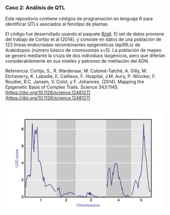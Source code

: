 ### Caso 2: Análisis de QTL

Este repositorio contiene códigos de programación en lenguaje R para identificar QTLs asociados al fenotipo de plantas.

El código fue desarrollado usando el paquete [R/qtl](https://cran.r-project.org/package=qtl). El set de datos proviene del trabajo de Cortijo et al (2014), y consiste en datos de una población de 123 líneas endocriadas recombinantes epigenéticas (epiRILs) de Arabidopsis (número básico de cromosomas x=5). La población de mapeo se generó mediante la cruza de dos individuos isogénicos, pero que diferían considerablemente en sus niveles y patrones de metilación del ADN.

Referencia: Cortijo, S., R. Wardenaar, M. Colomé-Tatché, A. Gilly, M. Etcheverry, K. Labadie, E. Caillieux, F. Hospital, J.M. Aury, P. Wincker, F. Roudier, R.C. Jansen, V. Colot, y F. Johannes. (2014). Mapping the Epigenetic Basis of Complex Traits. Science 343:1145. [https://doi.org/10.1126/science.1248127](https://doi.org/10.1126/science.1248127)

![Plot interactivo](/Figs/Fig1_plot_interactivo.png)

